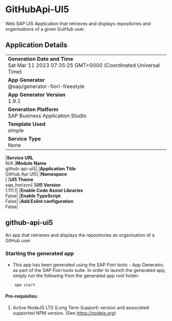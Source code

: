# GitHubApi-UI5

Web SAP UI5 Application that retrieves and displays repositories and organisations of a given GutHub user.

## Application Details

|                                                                                                |
| ---------------------------------------------------------------------------------------------- |
| **Generation Date and Time**<br>Sat Mar 11 2023 07:35:25 GMT+0000 (Coordinated Universal Time) |
| **App Generator**<br>@sap/generator-fiori-freestyle                                            |
| **App Generator Version**<br>1.9.1                                                             |
| **Generation Platform**<br>SAP Business Application Studio                                     |
| **Template Used**<br>simple                                                                    |
| **Service Type**<br>None                                                                       |

|**Service URL**<br>N/A
|**Module Name**<br>github-api-ui5|
|**Application Title**<br>GitHub Api UI5|
|**Namespace**<br>|
|**UI5 Theme**<br>sap_horizon|
|**UI5 Version**<br>1.111.1|
|**Enable Code Assist Libraries**<br>False|
|**Enable TypeScript**<br>False|
|**Add Eslint configuration**<br>False|

## github-api-ui5

An app that retrieves and displays the repositories an organisation of a GitHub user

### Starting the generated app

- This app has been generated using the SAP Fiori tools - App Generator, as part of the SAP Fiori tools suite. In order to launch the generated app, simply run the following from the generated app root folder:

```
    npm start
```

#### Pre-requisites:

1. Active NodeJS LTS (Long Term Support) version and associated supported NPM version. (See https://nodejs.org)

